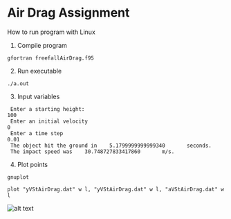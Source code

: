 # Air Drag Assignment

How to run program with Linux

1. Compile program
```
gfortran freefallAirDrag.f95
```
2. Run executable
```
./a.out
```
3. Input variables
```
 Enter a starting height:
100
 Enter an initial velocity
0
 Enter a time step
0.01
 The object hit the ground in    5.1799999999999340       seconds.
 The impact speed was    30.748727833417860       m/s.
```
4. Plot points
```
gnuplot

plot "yVStAirDrag.dat" w l, "yVStAirDrag.dat" w l, "aVStAirDrag.dat" w l
```

![alt text][airDrag]

[airDrag]: github.com/CinnaKenToast/Gov-School-2019/master/airdrag/images/airDrag.png "Air Drag"
